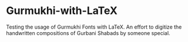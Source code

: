 # Gurmukhi-with-LaTeX
Testing the usage of Gurmukhi Fonts with LaTeX. An effort to digitize the handwritten compositions of Gurbani Shabads by someone special. 
